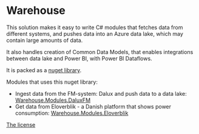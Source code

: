 # Warehouse

This solution makes it easy to write C# modules that fetches data from different systems, and pushes data into an Azure data lake, which may contain large amounts of data.

It also handles creation of Common Data Models, that enables integrations between data lake and Power BI, with Power BI Dataflows.

It is packed as a [nuget library](https://www.nuget.org/packages/Bygdrift.Warehouse).

Modules that uses this nuget library:

*   Ingest data from the FM-system: Dalux and push data to a data lake: [Warehouse.Modules.DaluxFM](https://github.com/hillerod/Warehouse.Modules.DaluxFM)
*   Get data from Eloverblik - a Danish platform that shows power consumption: [Warehouse.Modules.Eloverblik](https://github.com/hillerod/Warehouse.Modules.Eloverblik)

[The license](LICENSE.md)
